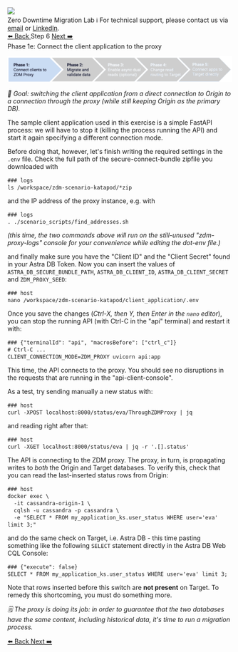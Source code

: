 <!-- TOP -->
<div class="top">
  <img src="https://datastax-academy.github.io/katapod-shared-assets/images/ds-academy-logo.svg" />
  <div class="scenario-title-section">
    <span class="scenario-title">Zero Downtime Migration Lab</span>
    <span class="scenario-subtitle">ℹ️ For technical support, please contact us via <a href="mailto:aleksandr.volochnev@datastax.com">email</a> or <a href="https://dtsx.io/aleks">LinkedIn</a>.</span>
  </div>
</div>

<!-- NAVIGATION -->
<div id="navigation-top" class="navigation-top">
 <a href='command:katapod.loadPage?[{"step":"step5"}]' 
   class="btn btn-dark navigation-top-left">⬅️ Back
 </a>
<span class="step-count">Step 6</span>
 <a href='command:katapod.loadPage?[{"step":"step7"}]' 
    class="btn btn-dark navigation-top-right">Next ➡️
  </a>
</div>

<!-- CONTENT -->

<div class="step-title">Phase 1e: Connect the client application to the proxy</div>

![Phase 1](images/zdm-phase-1.png)

_🎯 Goal: switching the client application from a direct connection to Origin
to a connection through the proxy
(while still keeping Origin as the primary DB)._

The sample client application used in this exercise is a simple FastAPI process:
we will have to stop it (killing the process running the API) and start it again
specifying a different connection mode.

Before doing that, however, let's finish writing the required settings in
the `.env` file. Check the full path of the secure-connect-bundle zipfile
you downloaded with

```
### logs
ls /workspace/zdm-scenario-katapod/*zip
```

and the IP address of the proxy instance, e.g. with

```
### logs
. ./scenario_scripts/find_addresses.sh
```

_(this time, the two commands above will run on the still-unused
"zdm-proxy-logs" console for your convenience while editing the dot-env file.)_

and finally make sure you have the "Client ID" and the "Client Secret" found
in your Astra DB Token. Now you can insert the values of `ASTRA_DB_SECURE_BUNDLE_PATH`, `ASTRA_DB_CLIENT_ID`, `ASTRA_DB_CLIENT_SECRET` and `ZDM_PROXY_SEED`:

```
### host
nano /workspace/zdm-scenario-katapod/client_application/.env
```

Once you save the changes (_Ctrl-X, then Y, then Enter in the `nano` editor_),
you can stop the running API (with Ctrl-C in the "api" terminal) and restart it with:

```
### {"terminalId": "api", "macrosBefore": ["ctrl_c"]}
# Ctrl-C ...
CLIENT_CONNECTION_MODE=ZDM_PROXY uvicorn api:app
```

This time, the API connects to the proxy. You should see no disruptions in the
requests that are running in the "api-client-console".

As a test, try sending manually a new status with:

```
### host
curl -XPOST localhost:8000/status/eva/ThroughZDMProxy | jq
```

and reading right after that:
```
### host
curl -XGET localhost:8000/status/eva | jq -r '.[].status'
```

The API is connecting to the ZDM proxy. The proxy, in turn, is propagating
writes to _both_ the Origin and Target databases. To verify this,
check that you can read the last-inserted status rows from Origin:

```
### host
docker exec \
  -it cassandra-origin-1 \
  cqlsh -u cassandra -p cassandra \
  -e "SELECT * FROM my_application_ks.user_status WHERE user='eva' limit 3;"
```

and do the same check on Target, i.e. Astra DB - this time pasting something
like the following `SELECT` statement directly in the Astra DB Web CQL Console:

```
### {"execute": false}
SELECT * FROM my_application_ks.user_status WHERE user='eva' limit 3;
```

Note that rows inserted before this switch are **not present** on Target.
To remedy this shortcoming, you must do something more.

_🗒️ The proxy is doing its job: in order to guarantee that the two databases
have the same content, including historical data, it's time to run a
migration process._

<!-- NAVIGATION -->
<div id="navigation-bottom" class="navigation-bottom">
 <a href='command:katapod.loadPage?[{"step":"step5"}]'
   class="btn btn-dark navigation-bottom-left">⬅️ Back
 </a>
 <a href='command:katapod.loadPage?[{"step":"step7"}]'
    class="btn btn-dark navigation-bottom-right">Next ➡️
  </a>
</div>
